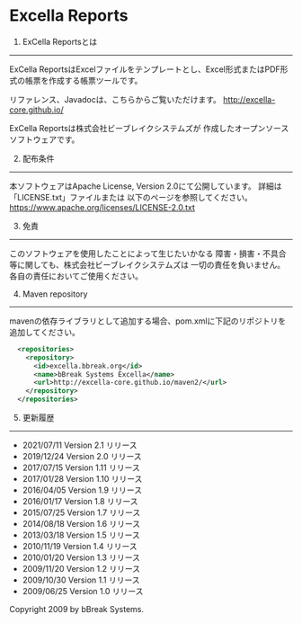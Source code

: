 Excella Reports
===============

1. ExCella Reportsとは  
---------------------

  ExCella ReportsはExcelファイルをテンプレートとし、Excel形式またはPDF形式の帳票を作成する帳票ツールです。
  
  リファレンス、Javadocは、こちらからご覧いただけます。
  http://excella-core.github.io/

  ExCella Reportsは株式会社ビーブレイクシステムズが
  作成したオープンソースソフトウェアです。


2. 配布条件  
-------------

  本ソフトウェアはApache License, Version 2.0にて公開しています。
  詳細は「LICENSE.txt」ファイルまたは
  以下のページを参照してください。
  https://www.apache.org/licenses/LICENSE-2.0.txt


3. 免責  
---------

  このソフトウェアを使用したことによって生じたいかなる
  障害・損害・不具合等に関しても、株式会社ビーブレイクシステムズは
  一切の責任を負いません。各自の責任においてご使用ください。

4. Maven repository
-------------
mavenの依存ライブラリとして追加する場合、pom.xmlに下記のリポジトリを追加してください。
```xml
  <repositories>
    <repository>
	  <id>excella.bbreak.org</id>
      <name>bBreak Systems Excella</name>
      <url>http://excella-core.github.io/maven2/</url>    
    </repository>
  </repositories>
```

5. 更新履歴  
-------------
* 2021/07/11 Version 2.1 リリース
* 2019/12/24 Version 2.0 リリース
* 2017/07/15 Version 1.11 リリース
* 2017/01/28 Version 1.10 リリース
* 2016/04/05 Version 1.9 リリース
* 2016/01/17 Version 1.8 リリース
* 2015/07/25 Version 1.7 リリース
* 2014/08/18 Version 1.6 リリース
* 2013/03/18 Version 1.5 リリース
* 2010/11/19 Version 1.4 リリース
* 2010/01/20 Version 1.3 リリース
* 2009/11/20 Version 1.2 リリース
* 2009/10/30 Version 1.1 リリース
* 2009/06/25 Version 1.0 リリース


Copyright 2009 by bBreak Systems.
